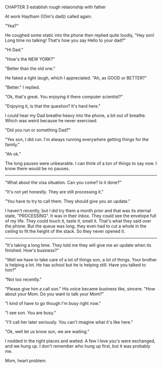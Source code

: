 CHAPTER 3 establish rough relaionship with father

At work Haytham ((Om's dad)) called again.

"Yea?"

He coughed some static into the phone then replied quite loudly, "Hey son! Long time no talking! That's how you say Hello to your dad?"

"Hi Dad."

"How's the NEW YORK?"

"Better than the old one."

He faked a light laugh, which I appreciated. "Ah, as GOOD or BETTER?"

"Better." I replied.

"Ok, that's great. You enjoying it there computer scientist?"

"Enjoying it, is that the question? It's hard here."

I could hear my Dad breathe heavy into the phone, a bit out of breathe. Which was weird because he never exercised.

"Did you run or something Dad?"

"Yes son, I did run. I'm always running everywhere getting things for the family."

"Ah ok."

The long pauses were unbearable. I can think of a ton of things to say now. I know there would be no pauses.


---------

"What about the visa situation. Can you come? Is it done?"

"It's not yet honestly. They are still processing it."

"You have to try to call them. They should give you an update."

I haven't recently, but I did try them a month prior and that was its eternal state, "PROCESSING". It was in their inbox. They could see the envelope full of my life. They could touch it, taste it, smell it. That's what they said over the phone. But the queue was long, they even had to cut a whole in the ceiling to fit the height of the stack. So they never opened it.

----------

"It's taking a long time. They told me they will give me an update when its finished. How's business?"

"Well we have to take care of a lot of things son, a lot of things. Your brother is helping a lot. He has school but he is helping still. Have you talked to him?"

"Not too recently."

"Please give him a call son." His voice became business like, sincere. "How about your Mom. Do you want to talk your Mom?"

"I kind of have to go though I'm busy right now."

"I see son. You are busy."

"I'll call her later seriously. You can't imagine what it's like here."

"Ok, well let us know son, we are waiting."

I nodded in the right places and waited. A few I love you's were exchanged, and we hung up. I don't remember who hung up first, but it was probably me.

Mom, heart problem.
